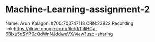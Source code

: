 # Machine-Learning-assignment-2
Name: Arun Kalagoni
#700:700747118
CRN:23922
Recording link:https://drive.google.com/file/d/1tjIiHCa-6BIxu5qSYP0cQdWnNJddweVX/view?usp=sharing
